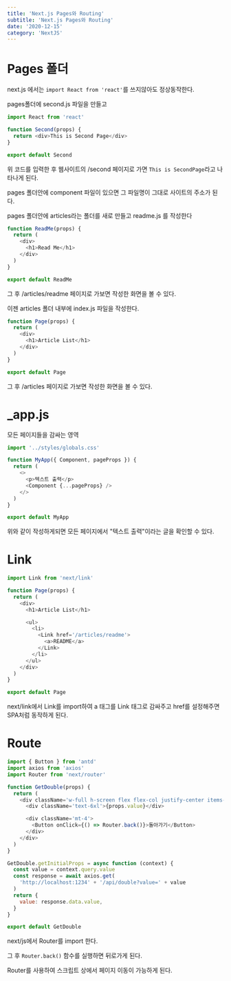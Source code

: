 ```yaml
---
title: 'Next.js Pages와 Routing'
subtitle: 'Next.js Pages와 Routing'
date: '2020-12-15'
category: 'NextJS'
---
```


# Pages 폴더

next.js 에서는 `import React from 'react'`를 쓰지않아도 정상동작한다.

pages폴더에 second.js 파일을 만들고

```js
import React from 'react'

function Second(props) {
  return <div>This is Second Page</div>
}

export default Second
```

위 코드를 입력한 후 웹사이트의 /second 페이지로 가면 `This is SecondPage`라고 나타나게 된다.

pages 폴더안에 component 파일이 있으면 그 파일명이 그대로 사이트의 주소가 된다.

pages 폴더안에 articles라는 폴더를 새로 만들고 readme.js 를 작성한다

```js
function ReadMe(props) {
  return (
    <div>
      <h1>Read Me</h1>
    </div>
  )
}

export default ReadMe
```

그 후 /articles/readme 페이지로 가보면 작성한 화면을 볼 수 있다.

이젠 articles 폴더 내부에 index.js 파일을 작성한다.

```js
function Page(props) {
  return (
    <div>
      <h1>Article List</h1>
    </div>
  )
}

export default Page
```

그 후 /articles 페이지로 가보면 작성한 화면을 볼 수 있다.

# \_app.js

모든 페이지들을 감싸는 영역

```js
import '../styles/globals.css'

function MyApp({ Component, pageProps }) {
  return (
    <>
      <p>텍스트 출력</p>
      <Component {...pageProps} />
    </>
  )
}

export default MyApp
```

위와 같이 작성하게되면 모든 페이지에서 "텍스트 출력"이라는 글을 확인할 수 있다.

# Link

```js
import Link from 'next/link'

function Page(props) {
  return (
    <div>
      <h1>Article List</h1>

      <ul>
        <li>
          <Link href='/articles/readme'>
            <a>README</a>
          </Link>
        </li>
      </ul>
    </div>
  )
}

export default Page
```

next/link에서 Link를 import하여 a 태그를 Link 태그로 감싸주고 href를 설정해주면 SPA처럼 동작하게 된다.

# Route

```js
import { Button } from 'antd'
import axios from 'axios'
import Router from 'next/router'

function GetDouble(props) {
  return (
    <div className='w-full h-screen flex flex-col justify-center items-center'>
      <div className='text-6xl'>{props.value}</div>

      <div className='mt-4'>
        <Button onClick={() => Router.back()}>돌아가기</Button>
      </div>
    </div>
  )
}

GetDouble.getInitialProps = async function (context) {
  const value = context.query.value
  const response = await axios.get(
    'http://localhost:1234' + '/api/double?value=' + value
  )
  return {
    value: response.data.value,
  }
}

export default GetDouble
```

next/js에서 Router를 import 한다.

그 후 `Router.back()` 함수를 실행하면 뒤로가게 된다.

Router를 사용하여 스크립트 상에서 페이지 이동이 가능하게 된다.
